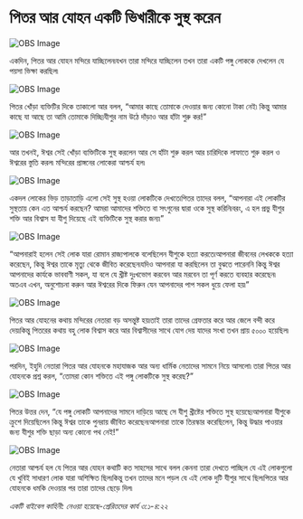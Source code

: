 # পিতর আর যোহন একটি ভিখারীকে সুস্থ করেন

![OBS Image](https://cdn.door43.org/obs/jpg/360px/obs-en-44-01.jpg)

একদিন, পিতর আর যোহন মন্দিরে যাচ্ছিলেন৷যখন তারা মন্দিরে যাচ্ছিলেন তখন তারা একটি পঙ্গু লোককে দেখলেন যে পয়সা ভিক্ষা করছিল৷

![OBS Image](https://cdn.door43.org/obs/jpg/360px/obs-en-44-02.jpg)

পিতর খোঁড়া ব্যক্তিটির দিকে তাকালো আর বলল, “আমার কাছে তোমাকে দেওয়ার জন্য কোনো টাকা নেই৷ কিন্তু আমার কাছে যা আছে তা আমি তোমাকে দিচ্ছি৷যীশুর নাম উঠে দাঁড়াও আর হাঁটা শুরু কর!”

![OBS Image](https://cdn.door43.org/obs/jpg/360px/obs-en-44-03.jpg)

আর তখনই, ঈশ্বর সেই খোঁড়া ব্যক্তিটিকে সুস্থ করলেন আর সে হাঁটা শুরু করল আর চারিদিকে লাফাতে শুরু করল ও ঈশ্বরের স্তুতি করল৷ মন্দিরের প্রাঙ্গনের লোকেরা আশ্চর্য হল৷

![OBS Image](https://cdn.door43.org/obs/jpg/360px/obs-en-44-04.jpg)

একদল লোকের ভিড় তাড়াতাড়ি এলো সেই সুস্থ হওয়া লোকটিকে দেখতে৷পিতর তাদের বলল, “আপনারা এই লোকটির সুস্থতায় কেন এত আশ্চর্য করছেন? আমরা আমাদের শক্তিতে বা সৎগুনের দ্বারা ওকে সুস্থ করিনি৷বরং, এ হল প্রভু যীশুর শক্তি আর বিশ্বাস যা যীশু দিয়েছে এই ব্যক্তিটিকে সুস্থ করার জন্য৷”

![OBS Image](https://cdn.door43.org/obs/jpg/360px/obs-en-44-05.jpg)

“আপনারাই হলেন সেই লোক যারা রোমান রাজ্যপালকে বলেছিলেন যীশুকে হত্যা করতে৷আপনারা জীবনের লেখককে হত্যা করেছেন, কিন্তু ঈশ্বর তাকে মৃত্যু থেকে জীবিত করেছেন৷যদিও আপনারা যা করছিলেন তা বুঝতে পারেননি কিন্তু ঈশ্বর আপনাদের কার্যকে ভাববাণী সকল, যা বলে যে খ্রীষ্ট দুঃখভোগ করবেন আর মরবেন তা পূর্ণ করতে ব্যবহার করেছেন৷ অতএব এখন, অনুশোচনা করুন আর ঈশ্বরের দিকে ফিরুন যেন আপনাদের পাপ সকল ধুয়ে ফেলা হয়৷”

![OBS Image](https://cdn.door43.org/obs/jpg/360px/obs-en-44-06.jpg)

পিতর আর যোহনের কথায় মন্দিরের নেতারা বড় অসন্তুষ্ট হয়৷তাই তারা তাদের গ্রেফতার করে আর জেলে বন্দী করে দেয়৷কিন্তু পিতরের কথায় বহু লোক বিশ্বাস করে আর বিশ্বাসীদের সাথে যোগ দেয় যাদের সংখা তখন প্রায় ৫০০০ হয়েছিল৷ 

![OBS Image](https://cdn.door43.org/obs/jpg/360px/obs-en-44-07.jpg)

পরদিন, ইহুদি নেতারা পিতর আর যোহনকে মহাযাজক আর অন্য ধার্মিক নেতাদের সামনে নিয়ে আসলো৷ তারা পিতর আর যোহনকে প্রশ্ন করল, “তোমরা কোন শক্তিতে এই পঙ্গু লোকটিকে সুস্থ করেছ?”

![OBS Image](https://cdn.door43.org/obs/jpg/360px/obs-en-44-08.jpg)

পিতর উত্তর দেন, “যে পঙ্গু লোকটি আপনাদের সামনে দাড়িয়ে আছে সে যীশু খ্রীষ্টের শক্তিতে সুস্থ হয়েছে৷আপনারা যীশুকে ক্রুশে দিয়েছিলেন কিন্তু ঈশ্বর তাকে পুনরায় জীবিত করেছেন৷আপনারা তাকে তিরস্কার করেছিলেন, কিন্তু উদ্ধার পাওয়ার জন্য যীশুর শক্তি ছাড়া অন্য কোনো পথ নেই!”

![OBS Image](https://cdn.door43.org/obs/jpg/360px/obs-en-44-09.jpg)

নেতারা আশ্চর্য হল যে পিতর আর যোহন কথাটি কত সাহসের সাথে বলল কেননা তারা দেখতে পাচ্ছিল যে এই লোকগুলো যে খুবিই সাধারণ লোক যারা অশিক্ষিত ছিল৷কিন্তু তখন তাদের মনে পড়ল যে এই লোক দুটি যীশুর সাথে ছিল৷পিতর আর যোহনকে ধমকি দেওয়ার পর তারা তাদের ছেড়ে দিল৷ 

_একটি বাইবেল কাহিনী: নেওয়া হয়েছে-প্রেরিতদের কার্য ৩:১-৪:২২_